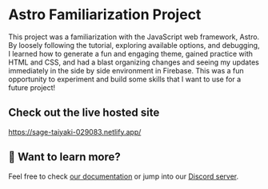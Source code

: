 # Astro Familiarization Project

This project was a familiarization with the JavaScript web framework, Astro. By loosely following the tutorial, exploring available options, and debugging, I learned how to generate a fun and engaging theme, gained practice with HTML and CSS, and had a blast organizing changes and seeing my updates immediately in the side by side environment in Firebase. This was a fun opportunity to experiment and build some skills that I want to use for a future project! 

## Check out the live hosted site
https://sage-taiyaki-029083.netlify.app/

## 👀 Want to learn more?
Feel free to check [our documentation](https://docs.astro.build) or jump into our [Discord server](https://astro.build/chat).
